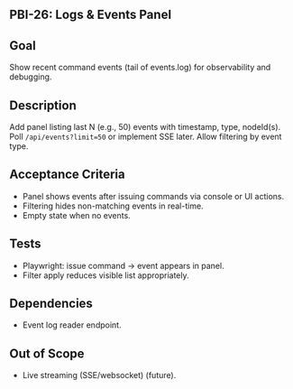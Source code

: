 ## PBI-26: Logs & Events Panel

Goal
----
Show recent command events (tail of events.log) for observability and debugging.

Description
-----------
Add panel listing last N (e.g., 50) events with timestamp, type, nodeId(s). Poll `/api/events?limit=50` or implement SSE later. Allow filtering by event type.

Acceptance Criteria
-------------------
- Panel shows events after issuing commands via console or UI actions.
- Filtering hides non-matching events in real-time.
- Empty state when no events.

Tests
-----
- Playwright: issue command → event appears in panel.
- Filter apply reduces visible list appropriately.

Dependencies
------------
- Event log reader endpoint.

Out of Scope
------------
- Live streaming (SSE/websocket) (future).
